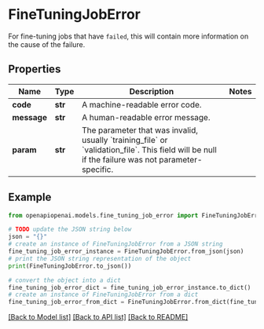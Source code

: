 # FineTuningJobError

For fine-tuning jobs that have `failed`, this will contain more information on the cause of the failure.

## Properties

Name | Type | Description | Notes
------------ | ------------- | ------------- | -------------
**code** | **str** | A machine-readable error code. | 
**message** | **str** | A human-readable error message. | 
**param** | **str** | The parameter that was invalid, usually &#x60;training_file&#x60; or &#x60;validation_file&#x60;. This field will be null if the failure was not parameter-specific. | 

## Example

```python
from openapiopenai.models.fine_tuning_job_error import FineTuningJobError

# TODO update the JSON string below
json = "{}"
# create an instance of FineTuningJobError from a JSON string
fine_tuning_job_error_instance = FineTuningJobError.from_json(json)
# print the JSON string representation of the object
print(FineTuningJobError.to_json())

# convert the object into a dict
fine_tuning_job_error_dict = fine_tuning_job_error_instance.to_dict()
# create an instance of FineTuningJobError from a dict
fine_tuning_job_error_from_dict = FineTuningJobError.from_dict(fine_tuning_job_error_dict)
```
[[Back to Model list]](../README.md#documentation-for-models) [[Back to API list]](../README.md#documentation-for-api-endpoints) [[Back to README]](../README.md)


